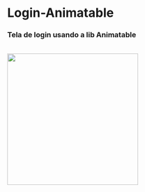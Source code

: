 # Login-Animatable
<h3>Tela de login usando a lib Animatable</h3>
</br>
<img src="https://i.ibb.co/r2QNzxm/Captura-de-Tela-2022-07-07-a-s-18-44-32.png" width="300" height="300"/>
